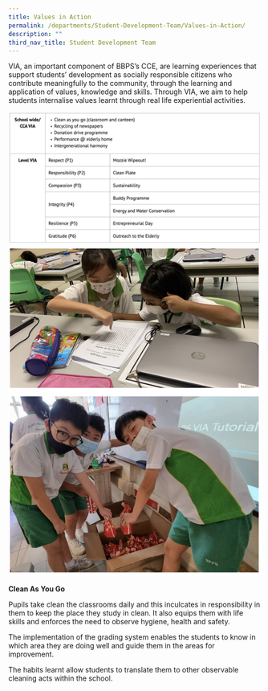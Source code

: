 ```yaml
---
title: Values in Action
permalink: /departments/Student-Development-Team/Values-in-Action/
description: ""
third_nav_title: Student Development Team
---
```

VIA, an important component of BBPS’s CCE, are learning experiences that support students’ development as socially responsible citizens who contribute meaningfully to the community, through the learning and application of values, knowledge and skills. Through VIA, we aim to help students internalise values learnt through real life experiential activities.

![](/images/via.png)
![](/images/via2.png)

**Clean As You Go**

Pupils take clean the classrooms daily and this inculcates in responsibility in them to keep the place they study in clean. It also equips them with life skills and enforces the need to observe hygiene, health and safety.

  

The implementation of the grading system enables the students to know in which area they are doing well and guide them in the areas for improvement.

  

The habits learnt allow students to translate them to other observable cleaning acts within the school.